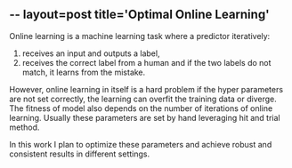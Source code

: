 --
layout=post
title='Optimal Online Learning'
--

Online learning is a machine learning task where a predictor iteratively: 
  
  1. receives an input and outputs a label,  
  2. receives the correct label from a human and if the two labels do not match, it learns from the mistake.

However, online learning in itself is a hard problem if the hyper parameters are not set correctly, 
the learning can overfit the training data or diverge.
The fitness of model also depends on the number of iterations of online learning.
Usually these parameters are set by hand leveraging hit and trial method.

In this work I plan to optimize these parameters and achieve robust and consistent results in different settings.
